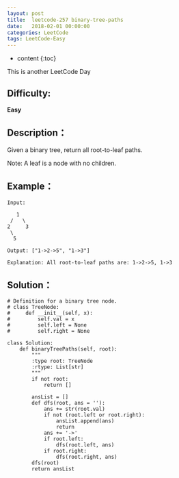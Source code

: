 ```yaml
---
layout: post
title:  leetcode-257 binary-tree-paths
date:   2018-02-01 00:00:00
categories: LeetCode
tags: LeetCode-Easy
---
```


* content
{:toc}

This is another LeetCode Day

## Difficulty:

**Easy**

## Description：

Given a binary tree, return all root-to-leaf paths.

Note: A leaf is a node with no children.

## Example：

```
Input:

   1
 /   \
2     3
 \
  5

Output: ["1->2->5", "1->3"]

Explanation: All root-to-leaf paths are: 1->2->5, 1->3
```

## Solution：

```
# Definition for a binary tree node.
# class TreeNode:
#     def __init__(self, x):
#         self.val = x
#         self.left = None
#         self.right = None

class Solution:
    def binaryTreePaths(self, root):
        """
        :type root: TreeNode
        :rtype: List[str]
        """
        if not root:
            return []
        
        ansList = [] 
        def dfs(root, ans = ''):
            ans += str(root.val)
            if not (root.left or root.right):
                ansList.append(ans)
                return
            ans += '->'
            if root.left:
                dfs(root.left, ans)
            if root.right:
                dfs(root.right, ans)
        dfs(root)
        return ansList
```
